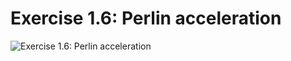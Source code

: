 # Exercise 1.6: Perlin acceleration

![Exercise 1.6: Perlin acceleration](https://raw.githubusercontent.com/mark-gerarts/nature-of-code/master/screenshots/Exercise%201.6%3A%20Perlin%20acceleration.gif)